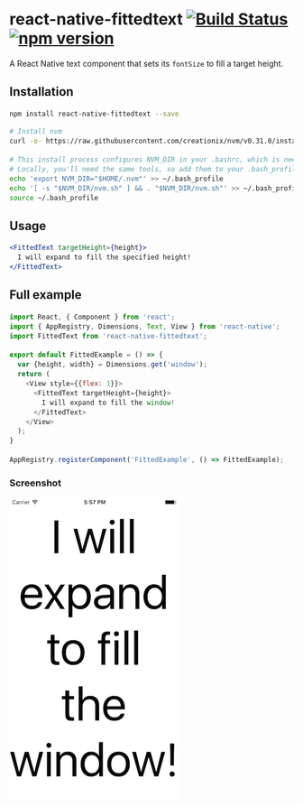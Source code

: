 # react-native-fittedtext [![Build Status](https://travis-ci.org/maxh/react-native-fittedtext.svg?branch=master)](https://travis-ci.org/maxh/react-native-fittedtext) [![npm version](https://badge.fury.io/js/react-native-fittedtext.svg)](https://badge.fury.io/js/react-native-fittedtext)

A React Native text component that sets its `fontSize` to fill a target height.

## Installation

```sh
npm install react-native-fittedtext --save
```

```sh
# Install nvm
curl -o- https://raw.githubusercontent.com/creationix/nvm/v0.31.0/install.sh | bash

# This install process configures NVM_DIR in your .bashrc, which is needed for deployment.
# Locally, you'll need the same tools, so add them to your .bash_profile.
echo 'export NVM_DIR="$HOME/.nvm"' >> ~/.bash_profile
echo '[ -s "$NVM_DIR/nvm.sh" ] && . "$NVM_DIR/nvm.sh"' >> ~/.bash_profile
source ~/.bash_profile
```

## Usage

```jsx
<FittedText targetHeight={height}>
  I will expand to fill the specified height!
</FittedText>
```

## Full example


```js
import React, { Component } from 'react';
import { AppRegistry, Dimensions, Text, View } from 'react-native';
import FittedText from 'react-native-fittedtext';

export default FittedExample = () => {
  var {height, width} = Dimensions.get('window');
  return (
    <View style={{flex: 1}}>
      <FittedText targetHeight={height}>
        I will expand to fill the window!
      </FittedText>
    </View>
  );
}

AppRegistry.registerComponent('FittedExample', () => FittedExample);
```

### Screenshot


![iOS Screenshot](/ios-screenshot.png)
